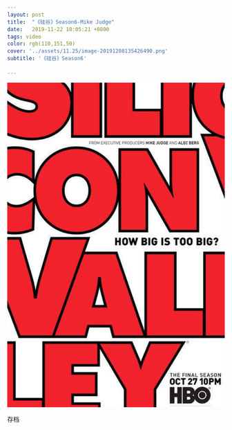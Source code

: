 ```yaml
---
layout: post
title:  "《硅谷》Season6-Mike Judge"
date:   2019-11-22 10:05:21 +0800
tags: video
color: rgb(110,151,50)
cover: '../assets/11.25/image-20191208135426490.png'
subtitle: '《硅谷》Season6'

---
```


![image-20191208135521324](/assets/11.25/image-20191208135521324.png)

存档

